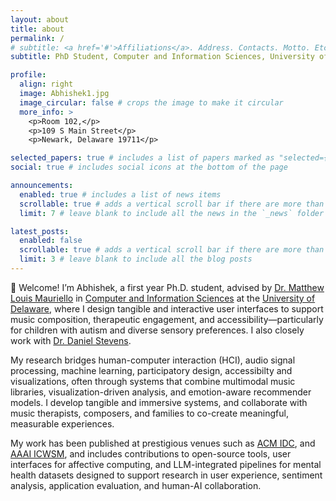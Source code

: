 ```yaml
---
layout: about
title: about
permalink: /
# subtitle: <a href='#'>Affiliations</a>. Address. Contacts. Motto. Etc.
subtitle: PhD Student, Computer and Information Sciences, University of Delaware 

profile:
  align: right
  image: Abhishek1.jpg
  image_circular: false # crops the image to make it circular
  more_info: >
    <p>Room 102,</p>
    <p>109 S Main Street</p>
    <p>Newark, Delaware 19711</p>

selected_papers: true # includes a list of papers marked as "selected={true}"
social: true # includes social icons at the bottom of the page

announcements:
  enabled: true # includes a list of news items
  scrollable: true # adds a vertical scroll bar if there are more than 3 news items
  limit: 7 # leave blank to include all the news in the `_news` folder

latest_posts:
  enabled: false
  scrollable: true # adds a vertical scroll bar if there are more than 3 new posts items
  limit: 3 # leave blank to include all the blog posts
---
```


<!-- Write your biography here. Tell the world about yourself. Link to your favorite [subreddit](http://reddit.com). You can put a picture in, too. The code is already in, just name your picture `prof_pic.jpg` and put it in the `img/` folder.

Put your address / P.O. box / other info right below your picture. You can also disable any of these elements by editing `profile` property of the YAML header of your `_pages/about.md`. Edit `_bibliography/papers.bib` and Jekyll will render your [publications page](/al-folio/publications/) automatically.

Link to your social media connections, too. This theme is set up to use [Font Awesome icons](https://fontawesome.com/) and [Academicons](https://jpswalsh.github.io/academicons/), like the ones below. Add your Facebook, Twitter, LinkedIn, Google Scholar, or just disable all of them. -->
👋 Welcome! I’m Abhishek, a first year Ph.D. student, advised by [Dr. Matthew Louis Mauriello](https://www.eecis.udel.edu/~mlm/) in [Computer and Information Sciences](https://www.cis.udel.edu/) at the [University of Delaware](https://www.udel.edu/), where I design tangible and interactive user interfaces to support music composition, therapeutic engagement, and accessibility—particularly for children with autism and diverse sensory preferences. I also closely work with [Dr. Daniel Stevens](https://www.udel.edu/academics/colleges/cas/units/departments/school-of-music/our-people/daniel-stevens/).

My research bridges human-computer interaction (HCI), audio signal processing, machine learning, participatory design, accessibilty and visualizations, often through systems that combine multimodal music libraries, visualization-driven analysis, and emotion-aware recommender models. I develop tangible and immersive systems, and collaborate with music therapists, composers, and families to co-create meaningful, measurable experiences.

My work has been published at prestigious venues such as [ACM IDC](https://idc.acm.org/2025/), and [AAAI ICWSM](https://www.icwsm.org/2025/index.html), and includes contributions to open-source tools, user interfaces for affective computing, and LLM-integrated pipelines for mental health datasets designed to support research in user experience, sentiment analysis, application evaluation, and human-AI collaboration.

